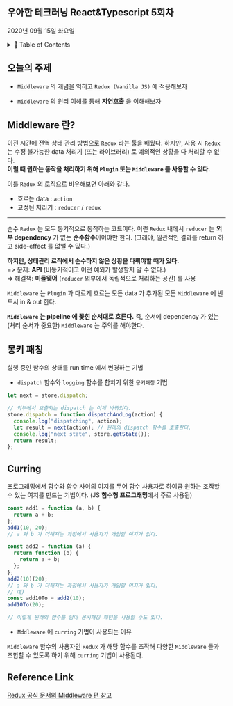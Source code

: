 ## 우아한 테크러닝 React&Typescript 5회차

2020년 09월 15일 화요일

<details><summary>📖 Table of Contents</summary>

- [JavaScript 함수](#javascript-함수)

  - [JavaScript 함수의 정의](#javascript-함수의-정의)

- [Reference Link](#Reference-Link)

</details>

## 오늘의 주제

- `Middleware` 의 개념을 익히고 `Redux (Vanilla JS)` 에 적용해보자

- `Middleware` 의 원리 이해를 통해 **지연호출** 을 이해해보자

## Middleware 란?

이전 시간에 전역 상태 관리 방법으로 `Redux` 라는 툴을 배웠다. 하지만, 사용 시 `Redux` 는 수정 불가능한 data 처리기 (또는 라이브러리) 로 예외적인 상황을 다 처리할 수 없다.  
**이럴 때 원하는 동작을 처리하기 위해 `Plugin` 또는 `Middleware` 를 사용할 수 있다.**

이를 `Redux` 의 로직으로 비유해보면 아래와 같다.

- 흐르는 data : `action`
- 고정된 처리기 : `reducer` / `redux`

---

순수 `Redux` 는 모두 동기적으로 동작하는 코드이다.
이런 `Redux` 내에서 `reducer` 는 **외부 dependency** 가 없는 **순수함수**이어야만 한다.
(그래야, 일관적인 결과를 return 하고 side-effect 를 없앨 수 있다.)

**하지만, 상태관리 로직에서 순수하지 않은 상황을 다뤄야할 때가 있다.**  
=> 문제: **API** (비동기적이고 어떤 예외가 발생할지 알 수 없다.)  
=> 해결책: **미들웨어** (`reducer` 외부에서 독립적으로 처리하는 공간) 를 사용

`Middleware` 는 `Plugin` 과 다르게 흐르는 모든 data 가 추가된 모든 `Middleware` 에 반드시 in & out 한다.

**`Middleware` 는 pipeline 에 꽂힌 순서대로 흐른다.** 즉, 순서에 dependency 가 있는 (처리 순서가 중요한) `Middleware` 는 주의를 해야한다.

## 몽키 패칭

실행 중인 함수의 상태를 run time 에서 변경하는 기법

- `dispatch` 함수와 `logging` 함수를 합치기 위한 `몽키패칭` 기법

```javascript
let next = store.dispatch;

// 외부에서 호출되는 dispatch 는 이제 바뀌었다.
store.dispatch = function dispatchAndLog(action) {
  console.log("dispatching", action);
  let result = next(action); // 원래의 dispatch 함수를 호출한다.
  console.log("next state", store.getState());
  return result;
};
```

## Curring

프로그래밍에서 함수와 함수 사이의 여지를 두어 함수 사용자로 하여금 원하는 조작할 수 있는 여지를 만드는 기법이다. (JS **함수형 프로그래밍**에서 주로 사용됨)

```javascript
const add1 = function (a, b) {
  return a + b;
};
add1(10, 20);
// a 와 b 가 더해지는 과정에서 사용자가 개입할 여지가 없다.

const add2 = function (a) {
  return function (b) {
    return a + b;
  };
};
add2(10)(20);
// a 와 b 가 더해지는 과정에서 사용자가 개입할 여지가 있다.
// 예)
const add10To = add2(10);
add10To(20);

// 이렇게 원래의 함수를 담아 몽키패칭 패턴을 사용할 수도 있다.
```

- `Mddleware` 에 `curring` 기법이 사용되는 이유

`Middleware` 함수의 사용자인 `Redux` 가 해당 함수를 조작해 다양한 `Middleware` 들과 조합할 수 있도록 하기 위해 `curring` 기법이 사용된다.

## Reference Link

[Redux 공식 문서의 Middleware 편 참고](https://dobbit.github.io/redux/advanced/Middleware.html#%EB%AC%B8%EC%A0%9C-%EB%A1%9C%EA%B9%85)
